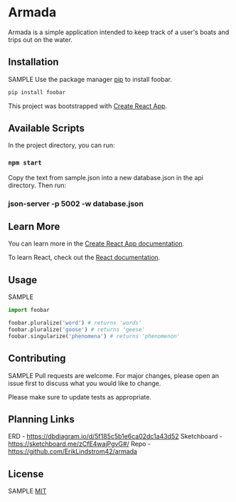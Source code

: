 # Armada

Armada is a simple application intended to keep track of a user's boats and trips out on the water. 


## Installation
SAMPLE
Use the package manager [pip](https://pip.pypa.io/en/stable/) to install foobar.

```bash
pip install foobar
```

This project was bootstrapped with [Create React App](https://github.com/facebook/create-react-app).

## Available Scripts

In the project directory, you can run:

### `npm start`

Copy the text from sample.json into a new database.json in the api directory. Then run:
### json-server -p 5002 -w database.json



## Learn More

You can learn more in the [Create React App documentation](https://facebook.github.io/create-react-app/docs/getting-started).

To learn React, check out the [React documentation](https://reactjs.org/).


## Usage
SAMPLE
```python
import foobar

foobar.pluralize('word') # returns 'words'
foobar.pluralize('goose') # returns 'geese'
foobar.singularize('phenomena') # returns 'phenomenon'
```


## Contributing
SAMPLE
Pull requests are welcome. For major changes, please open an issue first to discuss what you would like to change.

Please make sure to update tests as appropriate.

## Planning Links
ERD - https://dbdiagram.io/d/5f185c5b1e6ca02dc1a43d52
Sketchboard - https://sketchboard.me/zCfE4wajPgvG#/
Repo - https://github.com/ErikLindstrom42/armada


## License
SAMPLE
[MIT](https://choosealicense.com/licenses/mit/)